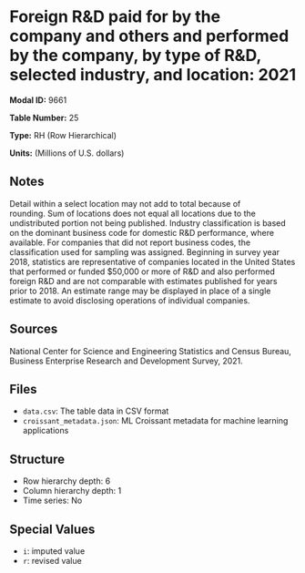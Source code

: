 # Foreign R&D paid for by the company and others and performed by the company, by type of R&D, selected industry, and location: 2021

**Modal ID:** 9661

**Table Number:** 25

**Type:** RH (Row Hierarchical)

**Units:** (Millions of U.S. dollars)

## Notes

Detail within a select location may not add to total because of rounding. Sum of locations does not equal all locations due to the undistributed portion not being published. Industry classification is based on the dominant business code for domestic R&D performance, where available. For companies that did not report business codes, the classification used for sampling was assigned. Beginning in survey year 2018, statistics are representative of companies located in the United States that performed or funded $50,000 or more of R&D and also performed foreign R&D and are not comparable with estimates published for years prior to 2018. An estimate range may be displayed in place of a single estimate to avoid disclosing operations of individual companies.

## Sources

National Center for Science and Engineering Statistics and Census Bureau, Business Enterprise Research and Development Survey, 2021.

## Files

- `data.csv`: The table data in CSV format
- `croissant_metadata.json`: ML Croissant metadata for machine learning applications

## Structure

- Row hierarchy depth: 6
- Column hierarchy depth: 1
- Time series: No

## Special Values

- `i`: imputed value
- `r`: revised value
